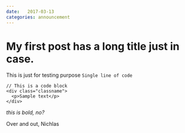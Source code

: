 ```yaml
---
date:   2017-03-13
categories: announcement
---
```

# My first post has a long title just in case.
This is just for testing purpose
`Single line of code`
```
// This is a code block
<div class="classname">
  <p>Sample text</p>
</div>
```
*this is bold, no?*

Over and out,
Nichlas
